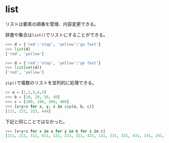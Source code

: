 # list

リストは要素の順番を管理、内容変更できる。

辞書や集合は`list()`でリストにすることができる。

```python
>>> d = {'red':'stop', 'yellow':'go fast'}
>>> list(d)
['red', 'yellow']

>>> d = {'red':'stop', 'yellow':'go fast'}
>>> list(set(d))
['red', 'yellow']
```

`zip()`で複数のリストを並列的に処理できる。

```python
>> a = [1,2,3,4,5]
>>> b = [10, 20, 30, 40]
>>> c = [100, 200, 300, 400]
>>> [x+y+z for x, y, z in zip(a, b, c)]
[111, 222, 333, 444]
```

下記と同じことではなかった。

```python
>>> [x+y+z for x in a for y in b for z in c]
[111, 211, 311, 411, 121, 221, 321, 421, 131, 231, 331, 431, 141, 241, 341, 441, 112, 212, 312, 412, 122, 222, 322, 422, 132, 232, 332, 432, 142, 242, 342, 442, 113, 213, 313, 413, 123, 223, 323, 423, 133, 233, 333, 433, 143, 243, 343, 443, 114, 214, 314, 414, 124, 224, 324, 424, 134, 234, 334, 434, 144, 244, 344, 444, 115, 215, 315, 415, 125, 225, 325, 425, 135, 235, 335, 435, 145, 245, 345, 445]
```